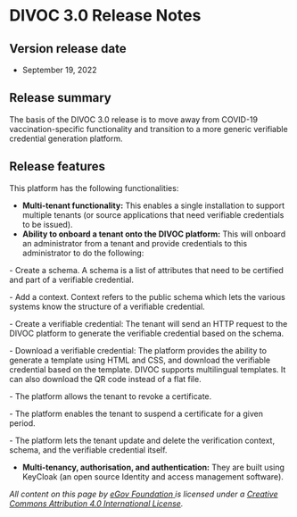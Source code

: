 # DIVOC 3.0 Release Notes

## Version release date

* September 19, 2022

## Release summary

The basis of the DIVOC 3.0 release is to move away from COVID-19 vaccination-specific functionality and transition to a more generic verifiable credential generation platform.

## Release features

This platform has the following functionalities:

* **Multi-tenant functionality:** This enables a single installation to support multiple tenants (or source applications that need verifiable credentials to be issued).
* **Ability to onboard a tenant onto the DIVOC platform:** This will onboard an administrator from a tenant and provide credentials to this administrator to do the following:

&#x20;     \- Create a schema. A schema is a list of attributes that need to be certified and part of a verifiable credential.

&#x20;    \- Add a context. Context refers to the public schema which lets the various systems know the structure of a verifiable credential.

&#x20;    \- Create a verifiable credential: The tenant will send an HTTP request to the DIVOC platform to generate the verifiable credential based on the schema.

&#x20;    \- Download a verifiable credential: The platform provides the ability to generate a template using HTML and CSS, and download the verifiable credential based on the template. DIVOC supports multilingual templates. It can also download the QR code instead of a flat file.&#x20;

&#x20;    \- The platform allows the tenant to revoke a certificate.

&#x20;    \- The platform enables the tenant to suspend a certificate for a given period.&#x20;

&#x20;    \- The platform lets the tenant update and delete the verification context, schema, and the verifiable credential itself.

* **Multi-tenancy, authorisation, and authentication:** They are built using KeyCloak (an open source Identity and access management software).



_All content on this page by_ [_eGov Foundation_ ](https://egov.org.in/)_is licensed under a_ [_Creative Commons Attribution 4.0 International License_](http://creativecommons.org/licenses/by/4.0/)_._
